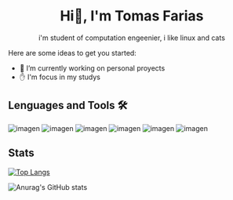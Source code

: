 <h1 align = "center">Hi👋, I'm Tomas Farias  </h1>
<p align = "center"> i'm student of computation engeenier, i like linux and cats </p>

Here are some ideas to get you started:

- 🔭 I’m currently working on personal proyects
- ✋ I'm focus in my studys

## Lenguages and Tools 🛠️
![imagen](https://github.com/user-attachments/assets/2abe0bbf-972c-456c-a6c1-cfcd5e50177d)
![imagen](https://github.com/user-attachments/assets/86440270-4e1d-49d2-b2ca-7ccb43d758fb)
![imagen](https://github.com/user-attachments/assets/e2edfa36-1f58-405a-9173-2afbeacf56fb)
![imagen](https://github.com/user-attachments/assets/9d460dd0-5d8a-404c-a1e0-14326cf891d3)
![imagen](https://github.com/user-attachments/assets/da35d1de-7591-4992-8b76-8de44d7d805e)
![imagen](https://github.com/user-attachments/assets/d55826fd-fca8-477d-82e0-e01cf76af15c)

## Stats
[![Top Langs](https://github-readme-stats.vercel.app/api/top-langs/?username=SimuladorDeFarm&theme=radical)](https://github.com/SimuladorDeFarm/github-readme-stats)

![Anurag's GitHub stats](https://github-readme-stats.vercel.app/api?username=SimuladorDeFarm&theme=radical&show=reviews,discussions_started,discussions_answered,prs_merged,prs_merged_percentage)
